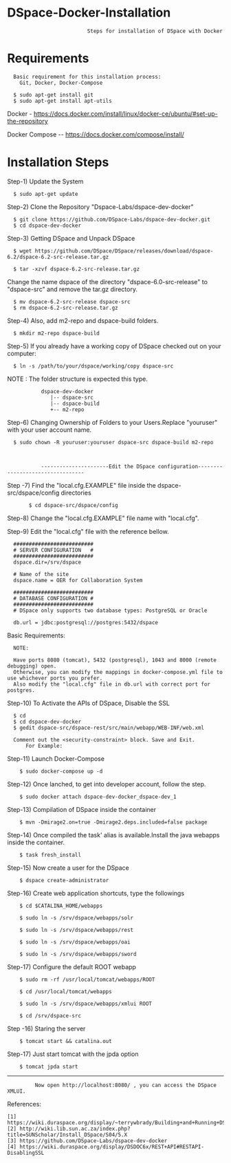 # DSpace-Docker-Installation


                              Steps for installation of DSpace with Docker
                              
                              
# Requirements

      Basic requirement for this installation process:
        Git, Docker, Docker-Compose
        
      $ sudo apt-get install git
      $ sudo apt-get install apt-utils
  
   Docker - https://docs.docker.com/install/linux/docker-ce/ubuntu/#set-up-the-repository

   Docker Compose -- https://docs.docker.com/compose/install/
   
# Installation Steps   

Step-1) Update the System

      $ sudo apt-get update

Step-2) Clone the Repository "Dspace-Labs/dspace-dev-docker"
       
      $ git clone https://github.com/DSpace-Labs/dspace-dev-docker.git
      $ cd dspace-dev-docker

Step-3) Getting DSpace and Unpack DSpace
      
     
      $ wget https://github.com/DSpace/DSpace/releases/download/dspace-6.2/dspace-6.2-src-release.tar.gz
      
      $ tar -xzvf dspace-6.2-src-release.tar.gz
      
  Change the name dspace of the directory "dspace-6.0-src-release" to "dspace-src" and remove the tar.gz directory.
      
      $ mv dspace-6.2-src-release dspace-src
      $ rm dspace-6.2-src-release.tar.gz

Step-4) Also, add m2-repo and dspace-build folders.
          
      $ mkdir m2-repo dspace-build
            
Step-5) If you already have a working copy of DSpace checked out on your computer:
       
      $ ln -s /path/to/your/dspace/working/copy dspace-src
      
   NOTE : The folder structure is expected this type.
               
               dspace-dev-docker
                  |-- dspace-src
                  |-- dspace-build
                  +-- m2-repo
   

Step-6) Changing Ownership of Folders to your Users.Replace "youruser" with your user account name.
      
      $ sudo chown -R youruser:youruser dspace-src dspace-build m2-repo

               
               
               ----------------------Edit the DSpace configuration---------------------------------
               
               

Step -7) Find the "local.cfg.EXAMPLE" file inside the dspace-src/dspace/config directories
           
           $ cd dspace-src/dspace/config

Step-8) Change the "local.cfg.EXAMPLE" file name with "local.cfg".

Step-9) Edit the "local.cfg" file with the reference bellow.

      ##########################
      # SERVER CONFIGURATION   #
      ##########################
      dspace.dir=/srv/dspace
      
      # Name of the site
      dspace.name = OER for Collaboration System
      
      ##########################
      # DATABASE CONFIGURATION #
      ##########################
      # DSpace only supports two database types: PostgreSQL or Oracle
      
      db.url = jdbc:postgresql://postgres:5432/dspace
     
Basic Requirements:     
      
      NOTE: 
      
      Have ports 8080 (tomcat), 5432 (postgresql), 1043 and 8000 (remote debugging) open.
      Otherwise, you can modify the mappings in docker-compose.yml file to use whichever ports you prefer.
      Also modify the "local.cfg" file in db.url with correct port for postgres.
      
      
Step-10) To Activate the APIs of DSpace, Disable the SSL

      $ cd
      $ cd dspace-dev-docker
      $ gedit dspace-src/dspace-rest/src/main/webapp/WEB-INF/web.xml
      
      Comment out the <security-constraint> block. Save and Exit.
          For Example:
      
   <!--
    <security-constraint>
        <web-resource-collection>
            <web-resource-name>DSpace REST API</web-resource-name>
            <url-pattern>/*</url-pattern>
        </web-resource-collection>
        <user-data-constraint>
            <transport-guarantee>CONFIDENTIAL</transport-guarantee>
        </user-data-constraint>
    </security-constraint>
   -->
   
      
Step-11) Launch Docker-Compose
       
        $ sudo docker-compose up -d
        
Step-12) Once lanched, to get into developer account, follow the step.
        
        $ sudo docker attach dspace-dev-docker_dspace-dev_1
              
Step-13) Compilation of DSpace inside the container

        $ mvn -Dmirage2.on=true -Dmirage2.deps.included=false package
    
Step-14) Once compiled the task' alias is available.Install the java webapps inside the container.
        
        $ task fresh_install
       
Step-15) Now create a user for the DSpace

        $ dspace create-administrator
        
Step-16) Create web application shortcuts, type the followings

        $ cd $CATALINA_HOME/webapps
        
        $ sudo ln -s /srv/dspace/webapps/solr
        
        $ sudo ln -s /srv/dspace/webapps/rest
        
        $ sudo ln -s /srv/dspace/webapps/oai
        
        $ sudo ln -s /srv/dspace/webapps/sword
        
Step-17) Configure the default ROOT webapp

        $ sudo rm -rf /usr/local/tomcat/webapps/ROOT
        
        $ cd /usr/local/tomcat/webapps
        
        $ sudo ln -s /srv/dspace/webapps/xmlui ROOT
        
        $ cd /srv/dspace-src

Step -16) Staring the server

        $ tomcat start && catalina.out
       
Step-17) Just start tomcat with the jpda option

        $ tomcat jpda start
       
 
 -----------------------------------------------------------------------------------------------------------------------
 
             Now open http://localhost:8080/ , you can access the DSpace XMLUI.
      
      
References:

    [1] https://wiki.duraspace.org/display/~terrywbrady/Building+and+Running+DSpace+in+Docker
    [2] http://wiki.lib.sun.ac.za/index.php?title=SUNScholar/Install_DSpace/S04/5.X
    [3] https://github.com/DSpace-Labs/dspace-dev-docker
    [4] https://wiki.duraspace.org/display/DSDOC6x/REST+API#RESTAPI-DisablingSSL  
                 
